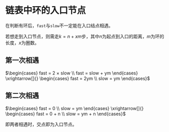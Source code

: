 # 链表中环的入口节点

在判断有环后，`fast`与`slow`不一定能在入口结点相遇。

若想走到入口节点，则需走$k = n + xm$步，其中$n$为起点到入口的距离，$m$为环的长度，$x$为圈数。

## 第一次相遇

$\begin{cases}
	fast = 2 × slow 
	\\  fast =  slow  +  ym
\end{cases}
\xrightarrow[]{} 
\begin{cases}
		fast = 2ym 
	\\  slow = ym
\end{cases}$

## 第二次相遇

$\begin{cases}
		fast = 0 
	\\  slow = ym
\end{cases}
\xrightarrow[]{} 
\begin{cases}
		fast = 0 + n 
	\\  slow = ym + n
\end{cases}$

即两者相遇时，交点即为入口节点。
